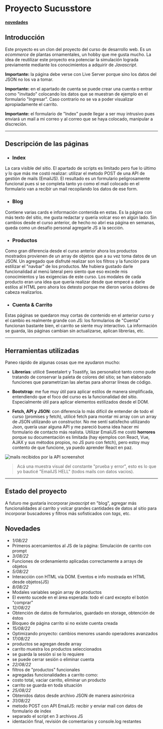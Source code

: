 # Proyecto Sucusstore
#### [novedades](#new)
## Introducción
Este proyecto es un clon del proyecto del curso de desarrollo web. Es un *ecommerce* de plantas ornamentales, un hobby que me gusta mucho. La idea de reutilizar este proyecto era
potenciar la simulación lograda previamente mediante los conocimientos a adquirir de *Javascript*.

**Importante:** la página debe verse con Live Server porque sino los datos del JSON no los va a tomar.

**Importante:** en el apartado de cuenta se puede crear una cuenta o entrar como "invitado" colocando los datos que se muestran de ejemplo en el formulario "Ingresar". Caso contrario no se va a poder visualizar apropiadamente el carrito.

**Importante:** el formulario de "Index" puede llegar a ser muy intrusivo pues enviará un mail a mi correo y al correo que se haya colocado, manipular a discreción.

----

## Descripción de las páginas
- ### Index
La cara visible del sitio. El apartado de scripts es limitado pero fue lo último y lo que más me costó realizar: utilizar el metodo POST de una API de gestión de mails (EmailJS).
El resultado es un formulario peligrosamente funcional pues si se completa tanto yo como el mail colocado en el formulario van a recibir un mail recopilando los datos de ese form.
- ### Blog
Contiene varias cards e información contenida en estas. Es la página con más texto del sitio, me gusta redactar y quería volcar eso en algún lado. Sin cambios desde el curso anterior, de hecho no abrí esa página en semanas, queda como un desafío personal agregarle JS a la sección.
- ### Productos
Como gran diferencia desde el curso anterior ahora los productos mostrados provienen de un array de objetos que a su vez toma datos de un JSON. Un agregado que disfruté realizar son los filtros
 y la función para estilizar el "navbar" de los productos. Me hubiera gustado darle funcionalidad al menú lateral pero siento que eso excede mis conocimientos y las exigencias de este curso.
Los modales de cada producto eran una idea que quería realizar desde que empecé a darle estilos al HTML pero ahora los detesto porque me dieron varios dolores de cabeza realizarlos.
- ### Cuenta & Carrito
Estas páginas se quedaron muy cortas de contenido en el anterior curso y el cambio es realmente grande con JS: los formularios de "Cuenta" funcionan bastante bien, el carrito se siente muy interactivo. La información se guarda, lás páginas cambian sin actualizarse, aplican librerías, etc. 

----
## Herramientas utilizadas
Paneo rápido de algunas cosas que me ayudaron mucho:

- **Librerías**: utilicé Sweetalert y Toastify, las personalicé tanto como pude tratando de conservar la paleta de colores del sitio; se han elaborado funciones que parametrizan las alertas para ahorrar líneas de código.

- **Bootstrap**: me fue muy útil para aplicar estilos de manera simplificada, entendiendo que el foco del curso es la funcionalidad del sitio. Especialmente útil para aplicar elementos estilizados desde el DOM.

- **Fetch, API y JSON**: con diferencia lo más difícil de entender de todo el curso (promises y fetch), utilicé fetch para montar mi array con un array de JSON utilizando un constructor. No me sentí satisfecho utilizando Json, quería usar alguna API y me pareció buena idea hacer mi formulario de contacto más realista. Utilizar EmailJS me costó **horrores** porque su documentación es limitada (hay ejemplos con React, Vue, AJAX y sus métodos propios, no JS puro con fetch), pero estoy muy contento de que funcione, ya puedo aprender React en paz.


![mails recibidos por la API screenshot](https://lh3.googleusercontent.com/XqboUjeLOlOhbB1ZFBoLGJrrN7vYFJBXNSnxkODnExfdaWl79MQAwOc1YV3hmFhBOT-JRVN_gjQyN4EBQooVLVk8OmxiHIkCqhqM7GV9wO89Zod_El2-8x2q7KOUHnbSQkGZc-LEEh2P5_ji8fTGJ2eOaaB23zmaFDp7EooNJzmDb0ExZs_ZxHvuY8dbLAofSziFHyfzdqpIrzGX3fre_2EQX53_nO2_tmMDfXxVf_v4m7q3fZHAx5YKTe4vt5kUZJ-5jBQgK5G9tGHXSK_JxLkFeJvKa4T9g5MH4zC0jvLHxRnqTmpqgKZ6zBoMymUuMSksz0GvFiEdRFNg5xof1oBhADnvxR5Pv6g2oRa_D76Kmm3lMEi__T-6WKU_mSOVcr9wwG4dnF23aW_A1IqXscd8WopqtY-ErCBLFayZS5sKu_eISv96T0Anj4ykF69tj3Aute3f13L8Yt1N99x8xvkCIhoZtoIhlRfI9WOwHziGYnON3zReixOSFribgOiQumg13goHXKS4gi8j7uOHJlsr57ZitzSm-gVnW_oBQHikwAKZaZK18PjMqBPgFdXaERPEk4nPxLJXR_6x6Tu7lDrFhg4xTGLvTQAH7gxHJ7LAgxvlNu_eEnoiNShl_WvLP5HXfAYCl9lE8G3RbmgDJLwXkwniNRPdLmiBpvgNl2Q6SPu-RxCk3ttIh--ezPBjTY--XsyZ6H7xA_JimqUd7JpkY9bf18JKATsrvc5UgKw9VKIbQf5vRKK2wCnp=w938-h489-no?authuser=0)
 > Acá una muestra visual del constante "prueba y error", esto es lo que yo bauticé "EmailJS HELL" (todos mails con datos vacíos).
----

## Estado del proyecto
A futuro me gustaría incorporar *javascript* en "blog", agregar más funcionalidades al carrito y volcar grandes cantidades de datos al sitio para incorporar buscadores y filtros más sofisticados con *tags*, etc.

<a name="new"><a/>
## Novedades

- *1/08/22*
- Primeros acercamientos al JS de la página: Simulación de carrito con prompt
- *3/08/22*
- Funciones de ordenamiento aplicadas correctamente a arrays de objetos
- *5/08/22*
- Interacción con HTML vía DOM. Eventos e info mostrada en HTML desde objetos(JS)
- *8/08/22*
- Modales variables según array de productos
- El evento sucede en el área esperada: todo el card excepto el botón "comprar"
- *12/08/22*
- Obtención de datos de formularios, guardado en storage, obtención de éstos
- Bloqueo de página carrito si no existe cuenta creada
- *15/08/22*
- Optimizando proyecto: cambios menores usando operadores avanzados
- *17/08/22*
- productos se agregan desde array
- carrito muestra los productos seleccionados
- se guarda la sesión si se lo requiere
- se puede cerrar sesión o eliminar cuenta
- *22/08/22*
- filtros de "productos" funcionales
- agregadas funcionalidades a carrito como:
- costo total, vaciar carrito, eliminar un producto
- carrito se guarda en toda situación
- *25/08/22*
- Obtenidos datos desde archivo JSON de manera asincrónica
- *31/08/22*
- metodo POST con API EmailJS: recibir y enviar mail con datos de formulario de index
- separado el script en 3 archivos JS
- identación final, revisión de comentarios y console.log restantes
